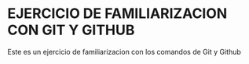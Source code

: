 # EJERCICIO DE FAMILIARIZACION CON GIT Y GITHUB

Este es un ejercicio de familiarizacion con los comandos de Git y Github
